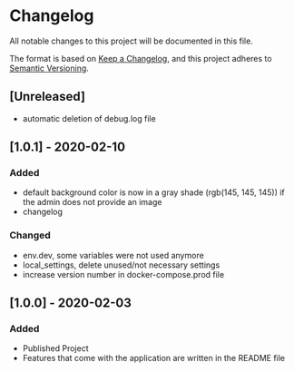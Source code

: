 # Changelog
All notable changes to this project will be documented in this file.

The format is based on [Keep a Changelog](https://keepachangelog.com/en/1.0.0/),
and this project adheres to [Semantic Versioning](https://semver.org/spec/v2.0.0.html).

## [Unreleased]
- automatic deletion of debug.log file

## [1.0.1] - 2020-02-10
### Added
- default background color is now in a gray shade (rgb(145, 145, 145)) if the admin does not provide an image
- changelog

### Changed
- env.dev, some variables were not used anymore 
- local_settings, delete unused/not necessary settings
- increase version number in docker-compose.prod file

## [1.0.0] - 2020-02-03
### Added
- Published Project
- Features that come with the application are written in the README file